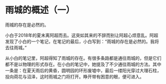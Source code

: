# 雨城的概述（一）

雨城的存在是必然的。

小白于2018年的夏末离阿超而去。这突如其来的不辞而别让阿超心烦意乱。阿超发现了小白的一个笔记，在笔记的最后，小白写到：“雨城的存在是必然的。我将去往雨城。”

从小白的笔记里，阿超得知了雨城的存在。有很多条路都是通往雨城的，但是它们都不是以物理的形式存在。在小白的笔记中，她提及了不少通往雨城的方法。其中一条是：在夏天雨后的黄昏，圆明园的环形废墟中，最后一缕阳光穿过大理石柱，投向荷花与沼泽，这时雨城之门将打开。睁开带有困意的眼，便可进入。

